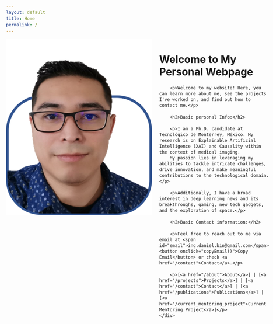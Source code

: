 ```yaml
---
layout: default
title: Home
permalink: /
---
```


<div style="display: flex; align-items: flex-start;">
    <img src="/images/DFA_outframed.png" alt="Selfie" width="400" style="margin-right: 20px;"/>
    <div>
        <h1>Welcome to My Personal Webpage</h1>

        <p>Welcome to my website! Here, you can learn more about me, see the projects I've worked on, and find out how to contact me.</p>

        <h2>Basic personal Info:</h2>

        <p>I am a Ph.D. candidate at Tecnológico de Monterrey, México. My research is on Explainable Artificial Intelligence (XAI) and Causality within the context of medical imaging. 
        My passion lies in leveraging my abilities to tackle intricate challenges, drive innovation, and make meaningful contributions to the technological domain.</p>

        <p>Additionally, I have a broad interest in deep learning news and its breakthroughs, gaming, new tech gadgets, and the exploration of space.</p>

        <h2>Basic Contact information:</h2>

        <p>Feel free to reach out to me via email at <span id="email">ing.daniel.bin@gmail.com</span> <button onclick="copyEmail()">Copy Email</button> or check <a href="/contact">Contact</a>.</p>

        <p>[<a href="/about">About</a>] | [<a href="/projects">Projects</a>] | [<a href="/contact">Contact</a>] | [<a href="/publications">Publications</a>] | [<a href="/current_mentoring_project">Current Mentoring Project</a>]</p>
    </div>
</div>

<script>
function copyEmail() {
    var email = document.getElementById("email").innerText;
    navigator.clipboard.writeText(email).then(function() {
        alert("Email copied to clipboard!");
    }, function(err) {
        console.error("Could not copy text: ", err);
    });
}
</script>

<style>
    #copyButton {
        background-color: #4CAF50; /* Green */
        border: none;
        color: white;
        padding: 10px 20px;
        text-align: center;
        text-decoration: none;
        display: inline-block;
        font-size: 16px;
        margin: 4px 2px;
        cursor: pointer;
        border-radius: 12px;
        transition-duration: 0.4s;
    }

    #copyButton:hover {
        background-color: white;
        color: black;
        border: 2px solid #4CAF50;
    }
</style>